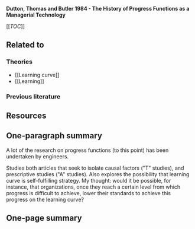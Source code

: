 **Dutton, Thomas and Butler 1984 - The History of Progress Functions as a Managerial Technology**

[[_TOC_]]

## Related to

### Theories
* [[Learning curve]]
* [[Learning]]

### Previous literature

## Resources

## One-paragraph summary
A lot of the research on progress functions (to this point) has been undertaken by engineers.

Studies both articles that seek to isolate causal factors ("T" studies), and prescriptive studies ("A" studies). Also explores the possibility that learning curve is self-fulfilling strategy. My thought: would it be possible, for instance, that organizations, once they reach a certain level from which progress is difficult to achieve, lower their standards to achieve this progress on the learning curve?

## One-page summary
